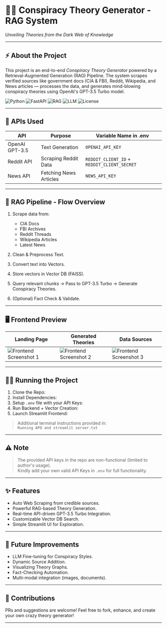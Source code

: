 # 🕵️‍♂️ Conspiracy Theory Generator - RAG System  
*Unveiling Theories from the Dark Web of Knowledge*

---

## ⚡ About the Project

This project is an end-to-end *Conspiracy Theory Generator* powered by a Retrieval-Augmented Generation (RAG) Pipeline. The system scrapes verified sources like government docs (CIA & FBI), Reddit, Wikipedia, and News articles — processes the data, and generates mind-blowing conspiracy theories using OpenAI's GPT-3.5 Turbo model.


![Python](https://img.shields.io/badge/Python-3.10-blue)
![FastAPI](https://img.shields.io/badge/FastAPI-Framework-green)
![RAG](https://img.shields.io/badge/RAG-Retrieval_Augmented-blueviolet)
![LLM](https://img.shields.io/badge/LLM-Mistral%207B-orange)
![License](https://img.shields.io/badge/License-MIT-yellow)

---

## 🔑 APIs Used  

| API | Purpose | Variable Name in .env |
|-----|---------|-----------------------|
| OpenAI GPT-3.5 | Text Generation | `OPENAI_API_KEY` |
| Reddit API | Scraping Reddit Data | `REDDIT_CLIENT_ID` + `REDDIT_CLIENT_SECRET` |
| News API | Fetching News Articles | `NEWS_API_KEY` |

---

## 🚀 RAG Pipeline - Flow Overview

1. Scrape data from:
   - CIA Docs
   - FBI Archives
   - Reddit Threads
   - Wikipedia Articles
   - Latest News

2. Clean & Preprocess Text.

3. Convert text into Vectors.

4. Store vectors in Vector DB (FAISS).

5. Query relevant chunks → Pass to GPT-3.5 Turbo → Generate Conspiracy Theories.

6. (Optional) Fact Check & Validate.

---

## 🖥️ Frontend Preview  

| Landing Page | Generated Theories | Data Sources |
|--------------|-------------------|--------------|
| ![Frontend Screenshot 1](your-ss-link-here) | ![Frontend Screenshot 2](your-ss-link-here) | ![Frontend Screenshot 3](your-ss-link-here) |

---

## 🏃‍♂️ Running the Project  

1. Clone the Repo:
2. Install Dependencies:
3. Setup `.env` file with your API Keys:
4. Run Backend + Vector Creation:
5. Launch Streamlit Frontend:



> Additional terminal instructions provided in:  
`Running APO and streamlit server.txt`

---

## ⚠️ Note

> The provided API keys in the repo are non-functional (limited to author's usage).  
> Kindly add your own valid API Keys in `.env` for full functionality.

---

## ✨ Features  

- Auto Web Scraping from credible sources.
- Powerful RAG-based Theory Generation.
- Real-time API-driven GPT-3.5 Turbo Integration.
- Customizable Vector DB Search.
- Simple Streamlit UI for Exploration.

---

## 🧠 Future Improvements

- LLM Fine-tuning for Conspiracy Styles.
- Dynamic Source Addition.
- Visualizing Theory Graphs.
- Fact-Checking Automation.
- Multi-modal integration (images, documents).

---

## 🤝 Contributions

PRs and suggestions are welcome! Feel free to fork, enhance, and create your own crazy theory generator!

---
